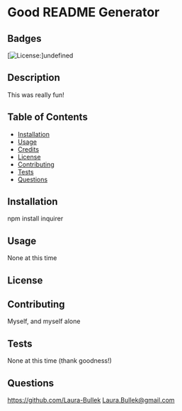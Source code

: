 # Good README Generator
  ## Badges
  [![License: ](https://img.shields.io/badge/License--blue.svg)]undefined
  
  ## Description
  This was really fun!
  ## Table of Contents
  * [Installation](#installation)
  * [Usage](#usage)
  * [Credits](#credits)
  * [License](#license)
  * [Contributing](#contributing)
  * [Tests](#tests)
  * [Questions](#questions) 
  ## Installation
  npm install inquirer
  ## Usage
  None at this time
  ## License
  
  ## Contributing
  Myself, and myself alone
  ## Tests
  None at this time (thank goodness!)
  ## Questions
  https://github.com/Laura-Bullek
  Laura.Bullek@gmail.com
  